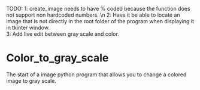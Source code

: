 TODO:
1: create_image needs to have % coded because the function does not support non hardcoded numbers.	\n
2: Have it be able to locate an image that is not directly in the root folder of the program when displaying it in tkinter window.	
3: Add live edit between gray scale and color.

# Color_to_gray_scale
The start of a image python program that allows you to change a colored image to gray scale. 

